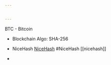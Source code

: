```yaml
---


---
```


BTC - Bitcoin

- Blockchain Algo: SHA-256


- NiceHash [NiceHash](https://s.kbve.com/!#nicehash) #NiceHash [[nicehash]]
- 